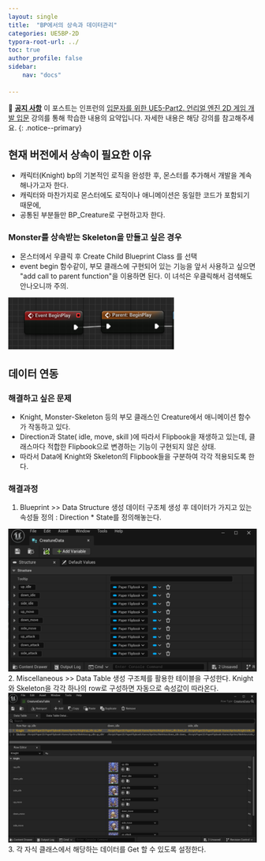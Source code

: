 ```yaml
---
layout: single
title:  "BP에서의 상속과 데이터관리"
categories: UE5BP-2D
typora-root-url: ../
toc: true
author_profile: false
sidebar:
    nav: "docs"

---
```


🌝 **<u>공지 사항</u>** 
이 포스트는 인프런의 [입문자를 위한 UE5-Part2. 언리얼 엔진 2D 게임 개발 입문](https://www.inflearn.com/course/%EC%96%B8%EB%A6%AC%EC%96%BC5-%EA%B0%9C%EB%B0%9C%EC%9D%98%EC%A0%95%EC%84%9D-2/dashboard) 강의를 통해 학습한 내용의 요약입니다. 자세한 내용은 해당 강의를 참고해주세요.
{: .notice--primary} 

## 현재 버전에서 상속이 필요한 이유
- 캐릭터(Knight) bp의 기본적인 로직을 완성한 후, 몬스터를 추가해서 개발을 계속해나가고자 한다. 
- 캐릭터와 마찬가지로 몬스터에도 로직이나 애니메이션은 동일한 코드가 포함되기 때문에, 
- 공통된 부분들만 BP_Creature로 구현하고자 한다. 



### Monster를 상속받는 Skeleton을 만들고 싶은 경우
- 몬스터에서 우클릭 후 Create Child Blueprint Class 를 선택
- event begin 함수같이, 부모 클래스에 구현되어 있는 기능을 앞서 사용하고 싶으면 "add call to parent function"을 이용하면 된다. 이 녀석은 우클릭해서 검색해도 안나오니까 주의. 

<img src="/../images/2024-04-06-inheritance&Data/image-20240408090414711.png" alt="image-20240408090414711" style="zoom:50%;" />


## 데이터 연동 

### 해결하고 싶은 문제
- Knight, Monster-Skeleton 등의 부모 클래스인 Creature에서 애니메이션 함수가 작동하고 있다. 
- Direction과 State( idle, move, skill )에 따라서 Flipbook을 재생하고 있는데, 클래스마다 적합한 Flipbook으로 변경하는 기능이 구현되지 않은 상태. 
- 따라서 Data에 Knight와 Skeleton의 Flipbook들을 구분하여 각각 적용되도록 한다. 

### 해결과정 
1. Blueprint >> Data Structure 생성 
  데이터 구조체 생성 후 데이터가 가지고 있는 속성들 정의 : Direction * State를 정의해놓는다. 
  <img src="/../images/2024-04-06-inheritance&Data/image-20240408095422018.png" alt="image-20240408095422018" style="zoom:67%;" />
2. Miscellaneous >> Data Table 생성
  구조체를 활용한 테이블을 구성한다. Knight와 Skeleton을 각각 하나의 row로 구성하면 자동으로 속성값이 따라온다.
  <img src="/../image-20240408095643988.png" alt="image-20240408095643988" style="zoom:67%;" />
3. 각 자식 클래스에서 해당하는 데이터를 Get 할 수 있도록 설정한다. 